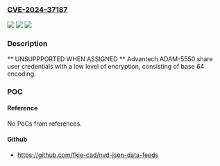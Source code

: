 ### [CVE-2024-37187](https://cve.mitre.org/cgi-bin/cvename.cgi?name=CVE-2024-37187)
![](https://img.shields.io/static/v1?label=Product&message=ADAM%205550&color=blue)
![](https://img.shields.io/static/v1?label=Version&message=%3D%20all%20versions%20&color=brighgreen)
![](https://img.shields.io/static/v1?label=Vulnerability&message=CWE-261&color=brighgreen)

### Description

** UNSUPPPORTED WHEN ASSIGNED ** Advantech ADAM-5550 share user credentials with a low level of encryption, consisting of base 64 encoding.

### POC

#### Reference
No PoCs from references.

#### Github
- https://github.com/fkie-cad/nvd-json-data-feeds

